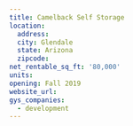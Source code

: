 ```yaml
---
title: Camelback Self Storage
location:
  address:
  city: Glendale
  state: Arizona
  zipcode:
net_rentable_sq_ft: '80,000'
units:
opening: Fall 2019
website_url:
gys_companies:
  - development
---
```


